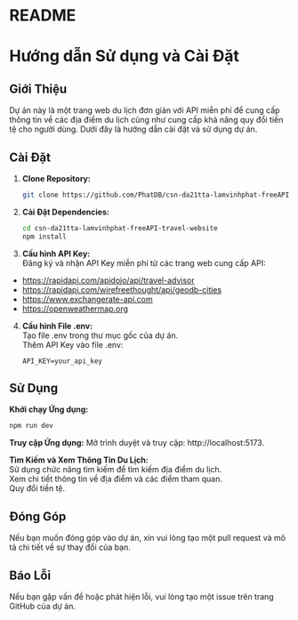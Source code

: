# README
# Hướng dẫn Sử dụng và Cài Đặt
## Giới Thiệu
Dự án này là một trang web du lịch đơn giản với API miễn phí để cung cấp thông tin về các địa điểm du lịch cũng như cung cấp khả năng quy đổi tiền tệ cho người dùng. Dưới đây là hướng dẫn cài đặt và sử dụng dự án.
## Cài Đặt

1. **Clone Repository:**
   ```bash
   git clone https://github.com/PhatDB/csn-da21tta-lamvinhphat-freeAPI-travel-website.git
2. **Cài Đặt Dependencies:**
   ```bash
   cd csn-da21tta-lamvinhphat-freeAPI-travel-website
   npm install
3. **Cấu hình API Key:**\
    Đăng ký và nhận API Key miễn phí từ các trang web cung cấp API:
- https://rapidapi.com/apidojo/api/travel-advisor
- https://rapidapi.com/wirefreethought/api/geodb-cities
- https://www.exchangerate-api.com
- https://openweathermap.org
4. **Cấu hình File .env:**\
    Tạo file .env trong thư mục gốc của dự án.\
    Thêm API Key vào file .env:
    ```env
    API_KEY=your_api_key
## Sử Dụng
**Khởi chạy Ứng dụng:**
```bash
npm run dev
```
**Truy cập Ứng dụng:**
Mở trình duyệt và truy cập:
http://localhost:5173.

**Tìm Kiếm và Xem Thông Tin Du Lịch:**\
Sử dụng chức năng tìm kiếm để tìm kiếm địa điểm du lịch.\
Xem chi tiết thông tin về địa điểm và các điểm tham quan.\
Quy đổi tiền tệ.

## Đóng Góp
Nếu bạn muốn đóng góp vào dự án, xin vui lòng tạo một pull request và mô tả chi tiết về sự thay đổi của bạn.

## Báo Lỗi
Nếu bạn gặp vấn đề hoặc phát hiện lỗi, vui lòng tạo một issue trên trang GitHub của dự án.
